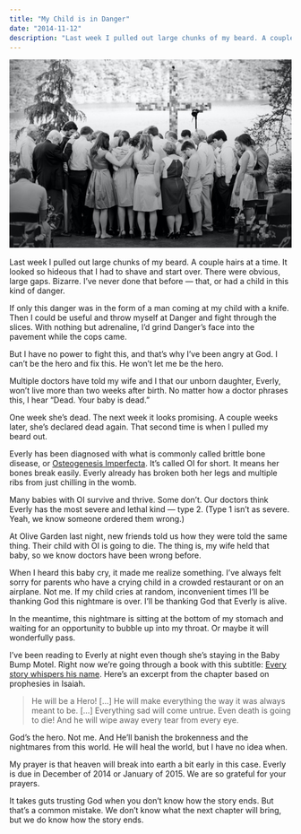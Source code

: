 ```yaml
---
title: "My Child is in Danger"
date: "2014-11-12"
description: "Last week I pulled out large chunks of my beard. A couple hairs at a time. It looked so hideous that I had to shave and start over. There were obvious, large gaps. Bizarre. I’ve never done that before — that, or had a child in this kind of danger..."
---
```


![Prayer image](./prayer.jpg)

Last week I pulled out large chunks of my beard. A couple hairs at a time. It looked so hideous that I had to shave and start over. There were obvious, large gaps. Bizarre. I’ve never done that before — that, or had a child in this kind of danger.

If only this danger was in the form of a man coming at my child with a knife. Then I could be useful and throw myself at Danger and fight through the slices. With nothing but adrenaline, I’d grind Danger’s face into the pavement while the cops came.

But I have no power to fight this, and that’s why I’ve been angry at God. I can’t be the hero and fix this. He won’t let me be the hero.

Multiple doctors have told my wife and I that our unborn daughter, Everly, won’t live more than two weeks after birth. No matter how a doctor phrases this, I hear “Dead. Your baby is dead.”

One week she’s dead. The next week it looks promising. A couple weeks later, she’s declared dead again. That second time is when I pulled my beard out.

Everly has been diagnosed with what is commonly called brittle bone disease, or [Osteogenesis Imperfecta](https://en.wikipedia.org/wiki/Osteogenesis_imperfecta). It’s called OI for short. It means her bones break easily. Everly already has broken both her legs and multiple ribs from just chilling in the womb.

Many babies with OI survive and thrive. Some don’t. Our doctors think Everly has the most severe and lethal kind — type 2. (Type 1 isn’t as severe. Yeah, we know someone ordered them wrong.)

At Olive Garden last night, new friends told us how they were told the same thing. Their child with OI is going to die. The thing is, my wife held that baby, so we know doctors have been wrong before.

When I heard this baby cry, it made me realize something. I’ve always felt sorry for parents who have a crying child in a crowded restaurant or on an airplane. Not me. If my child cries at random, inconvenient times I’ll be thanking God this nightmare is over. I’ll be thanking God that Everly is alive.

In the meantime, this nightmare is sitting at the bottom of my stomach and waiting for an opportunity to bubble up into my throat. Or maybe it will wonderfully pass.

I’ve been reading to Everly at night even though she’s staying in the Baby Bump Motel. Right now we’re going through a book with this subtitle: [Every story whispers his name](http://www.jesusstorybookbible.com/). Here’s an excerpt from the chapter based on prophesies in Isaiah.

> He will be a Hero! […] He will make everything the way it was always meant to be. […] Everything sad will come untrue. Even death is going to die! And he will wipe away every tear from every eye.

God’s the hero. Not me. And He’ll banish the brokenness and the nightmares from this world. He will heal the world, but I have no idea when.

My prayer is that heaven will break into earth a bit early in this case. Everly is due in December of 2014 or January of 2015. We are so grateful for your prayers.

It takes guts trusting God when you don’t know how the story ends. But that’s a common mistake. We don’t know what the next chapter will bring, but we do know how the story ends.